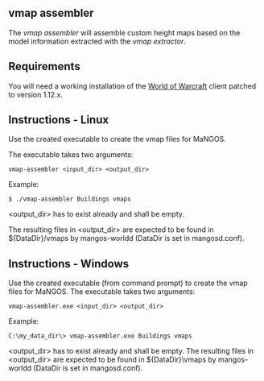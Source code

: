 vmap assembler
--------------
The *vmap assembler* will assemble custom height maps based on the model information
extracted with the *vmap extractor*.

Requirements
------------
You will need a working installation of the [World of Warcraft][1] client patched
to version 1.12.x.

Instructions - Linux
--------------------
Use the created executable to create the vmap files for MaNGOS.

The executable takes two arguments:

    vmap-assembler <input_dir> <output_dir>

Example:

    $ ./vmap-assembler Buildings vmaps

<output_dir> has to exist already and shall be empty.

The resulting files in <output_dir> are expected to be found in ${DataDir}/vmaps
by mangos-worldd (DataDir is set in mangosd.conf).

Instructions - Windows
----------------------
Use the created executable (from command prompt) to create the vmap files for MaNGOS.
The executable takes two arguments:

    vmap-assembler.exe <input_dir> <output_dir>

Example:

    C:\my_data_dir\> vmap-assembler.exe Buildings vmaps

<output_dir> has to exist already and shall be empty.
The resulting files in <output_dir> are expected to be found in ${DataDir}\vmaps
by mangos-worldd (DataDir is set in mangosd.conf).


[1]: http://blizzard.com/games/burningcrusade/ "World of Warcraft · The Burning Crusade"
